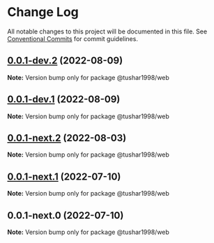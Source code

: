 # Change Log

All notable changes to this project will be documented in this file.
See [Conventional Commits](https://conventionalcommits.org) for commit guidelines.

## [0.0.1-dev.2](https://github.com/tushar1998/ultimate-monorepo/compare/v0.0.1-dev.1...v0.0.1-dev.2) (2022-08-09)

**Note:** Version bump only for package @tushar1998/web





## [0.0.1-dev.1](https://github.com/tushar1998/ultimate-monorepo/compare/v0.0.1-next.2...v0.0.1-dev.1) (2022-08-09)

**Note:** Version bump only for package @tushar1998/web





## [0.0.1-next.2](https://github.com/Tushar1998/ultimate-monorepo/compare/v0.0.1-next.1...v0.0.1-next.2) (2022-08-03)

**Note:** Version bump only for package @tushar1998/web





## [0.0.1-next.1](https://personal-github.com/tushar1998/ultimate-monorepo/compare/v0.0.1-next.0...v0.0.1-next.1) (2022-07-10)

**Note:** Version bump only for package @tushar1998/web





## 0.0.1-next.0 (2022-07-10)

**Note:** Version bump only for package @tushar1998/web
